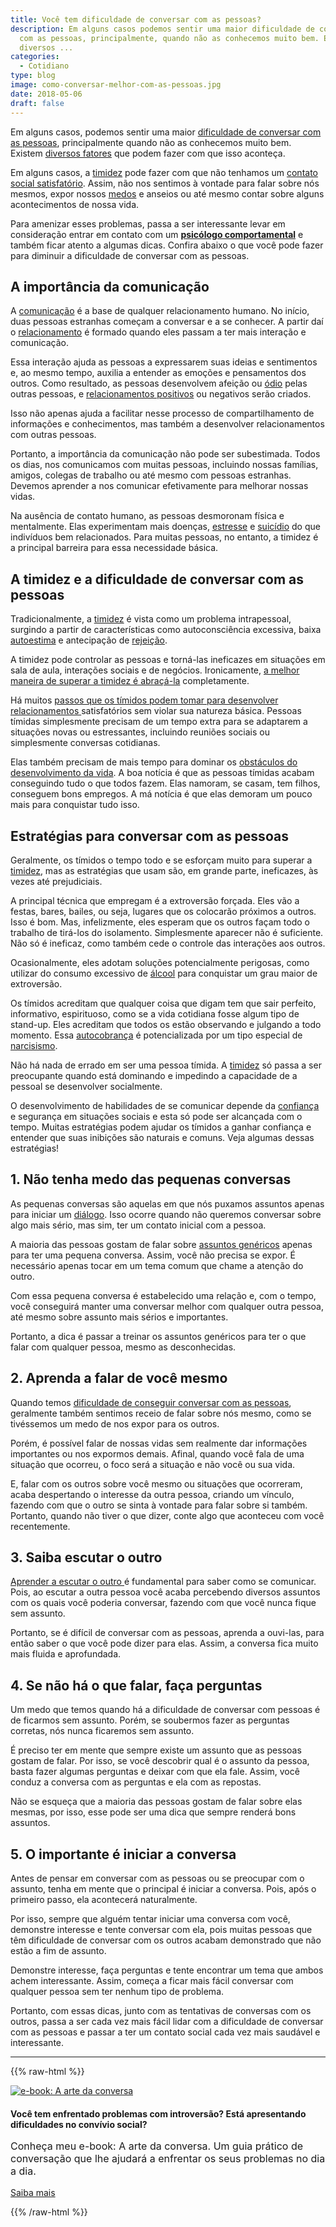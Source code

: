 ```yaml
---
title: Você tem dificuldade de conversar com as pessoas?
description: Em alguns casos podemos sentir uma maior dificuldade de conversar
  com as pessoas, principalmente, quando não as conhecemos muito bem. Existem
  diversos ...
categories:
  - Cotidiano
type: blog
image: como-conversar-melhor-com-as-pessoas.jpg
date: 2018-05-06
draft: false
---
```


Em alguns casos, podemos sentir uma maior [dificuldade de conversar com as pessoas](https://yuribusin.com.br/como-perder-o-medo-de-conversar-com-pessoas/), principalmente quando não as conhecemos muito bem. Existem [diversos fatores](/o-que-e-ansiedade-social-e-como-ela-pode-afetar-relacionamentos/) que podem fazer com que isso aconteça.

Em alguns casos, a [timidez](https://yuribusin.com.br/qual-e-a-diferenca-entre-ser-introvertido-e-ser-timido/) pode fazer com que não tenhamos um [contato social satisfatório](https://yuribusin.com.br/como-conversar-com-estranhos-e-superar-a-fobia-social/). Assim, não nos sentimos à vontade para falar sobre nós mesmos, expor nossos [medos](https://yuribusin.com.br/medo-abandono/) e anseios ou até mesmo contar sobre alguns acontecimentos de nossa vida.

Para amenizar esses problemas, passa a ser interessante levar em consideração entrar em contato com um **[psicólogo comportamental](https://yuribusin.com.br/)** e também ficar atento a algumas dicas. Confira abaixo o que você pode fazer para diminuir a dificuldade de conversar com as pessoas.

## A importância da comunicação

A [comunicação](https://yuribusin.com.br/como-perder-o-medo-de-conversar-com-pessoas/) é a base de qualquer relacionamento humano. No início, duas pessoas estranhas começam a conversar e a se conhecer. A partir daí o [relacionamento](https://yuribusin.com.br/5-dicas-para-vencer-a-inseguranca-no-relacionamento/) é formado quando eles passam a ter mais interação e comunicação.

Essa interação ajuda as pessoas a expressarem suas ideias e sentimentos e, ao mesmo tempo, auxilia a entender as emoções e pensamentos dos outros. Como resultado, as pessoas desenvolvem afeição ou [ódio](https://yuribusin.com.br/yuri-busin-na-midia/isso-esta-acontecendo-de-onde-vem-tanto-odio-podcast-investiga-a-mente-dos-haters-ouca-agora-yuri-busin-psicologo/) pelas outras pessoas, e [relacionamentos positivos](https://yuribusin.com.br/o-que-fazer-quando-o-relacionamento-esfria/) ou negativos serão criados.

Isso não apenas ajuda a facilitar nesse processo de compartilhamento de informações e conhecimentos, mas também a desenvolver relacionamentos com outras pessoas.

Portanto, a importância da comunicação não pode ser subestimada. Todos os dias, nos comunicamos com muitas pessoas, incluindo nossas famílias, amigos, colegas de trabalho ou até mesmo com pessoas estranhas. Devemos aprender a nos comunicar efetivamente para melhorar nossas vidas.

Na ausência de contato humano, as pessoas desmoronam física e mentalmente. Elas experimentam mais doenças, [estresse](/5-maneiras-de-se-controlar-o-estresse/) e [suicídio](https://yuribusin.com.br/prevencao-ao-suicidio-como-o-psicologo-pode-ajudar/) do que indivíduos bem relacionados. Para muitas pessoas, no entanto, a timidez é a principal barreira para essa necessidade básica.

## A timidez e a dificuldade de conversar com as pessoas

Tradicionalmente, a [timidez](https://yuribusin.com.br/4-exercicios-para-perder-timidez/) é vista como um problema intrapessoal, surgindo a partir de características como autoconsciência excessiva, baixa [autoestima](/como-aumentar-a-autoestima/) e antecipação de [rejeição](https://yuribusin.com.br/yuri-busin-na-midia/boa-forma-responde-rejeicao-yuri-busin-psicologo/).

A timidez pode controlar as pessoas e torná-las ineficazes em situações em sala de aula, interações sociais e de negócios. Ironicamente, [a melhor maneira de superar a timidez é abraçá-la](/arte-de-ser-voce-mesmo/) completamente.

Há muitos [passos que os tímidos podem tomar para desenvolver relacionamentos ](https://yuribusin.com.br/4-exercicios-para-perder-timidez/)satisfatórios sem violar sua natureza básica. Pessoas tímidas simplesmente precisam de um tempo extra para se adaptarem a situações novas ou estressantes, incluindo reuniões sociais ou simplesmente conversas cotidianas.

Elas também precisam de mais tempo para dominar os [obstáculos do desenvolvimento da vida](/inteligencia-emocional-voce-sabe-o-que-e/). A boa notícia é que as pessoas tímidas acabam conseguindo tudo o que todos fazem. Elas namoram, se casam, tem filhos, conseguem bons empregos. A má notícia é que elas demoram um pouco mais para conquistar tudo isso.

## Estratégias para conversar com as pessoas

Geralmente, os tímidos o tempo todo e se esforçam muito para superar a [timidez](https://yuribusin.com.br/qual-e-a-diferenca-entre-ser-introvertido-e-ser-timido/), mas as estratégias que usam são, em grande parte, ineficazes, às vezes até prejudiciais.

A principal técnica que empregam é a extroversão forçada. Eles vão a festas, bares, bailes, ou seja, lugares que os colocarão próximos a outros. Isso é bom. Mas, infelizmente, eles esperam que os outros façam todo o trabalho de tirá-los do isolamento. Simplesmente aparecer não é suficiente. Não só é ineficaz, como também cede o controle das interações aos outros.

Ocasionalmente, eles adotam soluções potencialmente perigosas, como utilizar do consumo excessivo de [álcool](https://yuribusin.com.br/como-o-alcool-afeta-o-cerebro/) para conquistar um grau maior de extroversão.

Os tímidos acreditam que qualquer coisa que digam tem que sair perfeito, informativo, espirituoso, como se a vida cotidiana fosse algum tipo de stand-up. Eles acreditam que todos os estão observando e julgando a todo momento. Essa [autocobrança](/os-perigos-da-autocobranca/) é potencializada por um tipo especial de [narcisismo](https://yuribusin.com.br/voce-ja-ouviu-falar-no-transtorno-de-personalidade-narcisista/).

Não há nada de errado em ser uma pessoa tímida. A [timidez](https://yuribusin.com.br/yuri-busin-na-midia/desviar-o-olhar-em-conversas-pode-ser-timidez-medo-e-ate-autismo-yuri-busin-psicologo/) só passa a ser preocupante quando está dominando e impedindo a capacidade de a pessoal se desenvolver socialmente.

O desenvolvimento de habilidades de se comunicar depende da [confiança](https://yuribusin.com.br/como-ser-mais-confiante/) e segurança em situações sociais e esta só pode ser alcançada com o tempo. Muitas estratégias podem ajudar os tímidos a ganhar confiança e entender que suas inibições são naturais e comuns. Veja algumas dessas estratégias!

## **1. Não tenha medo das pequenas conversas**

As pequenas conversas são aquelas em que nós puxamos assuntos apenas para iniciar um [diálogo](https://yuribusin.com.br/a-importancia-da-conversa-durante-a-quarentena/). Isso ocorre quando não queremos conversar sobre algo mais sério, mas sim, ter um contato inicial com a pessoa.

A maioria das pessoas gostam de falar sobre [assuntos genéricos](https://www.megacurioso.com.br/saude-bem-estar/104147-aprenda-a-manter-um-dialogo-mesmo-quando-voce-nao-tem-nada-a-dizer.htm) apenas para ter uma pequena conversa. Assim, você não precisa se expor. É necessário apenas tocar em um tema comum que chame a atenção do outro.

Com essa pequena conversa é estabelecido uma relação e, com o tempo, você conseguirá manter uma conversar melhor com qualquer outra pessoa, até mesmo sobre assunto mais sérios e importantes.

Portanto, a dica é passar a treinar os assuntos genéricos para ter o que falar com qualquer pessoa, mesmo as desconhecidas.

## **2. Aprenda a falar de você mesmo**

Quando temos [dificuldade de conseguir conversar com as pessoas](https://yuribusin.com.br/como-conversar-com-estranhos-e-superar-a-fobia-social/), geralmente também sentimos receio de falar sobre nós mesmo, como se tivéssemos um medo de nos expor para os outros.

Porém, é possível falar de nossas vidas sem realmente dar informações importantes ou nos expormos demais. Afinal, quando você fala de uma situação que ocorreu, o foco será a situação e não você ou sua vida.

E, falar com os outros sobre você mesmo ou situações que ocorreram, acaba despertando o interesse da outra pessoa, criando um vínculo, fazendo com que o outro se sinta à vontade para falar sobre si também. Portanto, quando não tiver o que dizer, conte algo que aconteceu com você recentemente.

## **3. Saiba escutar o outro**

[Aprender a escutar o outro ](https://yuribusin.com.br/escuta-ativa/)é fundamental para saber como se comunicar. Pois, ao escutar a outra pessoa você acaba percebendo diversos assuntos com os quais você poderia conversar, fazendo com que você nunca fique sem assunto.

Portanto, se é difícil de conversar com as pessoas, aprenda a ouvi-las, para então saber o que você pode dizer para elas. Assim, a conversa fica muito mais fluida e aprofundada.

## **4. Se não há o que falar, faça perguntas**

Um medo que temos quando há a dificuldade de conversar com pessoas é de ficarmos sem assunto. Porém, se soubermos fazer as perguntas corretas, nós nunca ficaremos sem assunto.

É preciso ter em mente que sempre existe um assunto que as pessoas gostam de falar. Por isso, se você descobrir qual é o assunto da pessoa, basta fazer algumas perguntas e deixar com que ela fale. Assim, você conduz a conversa com as perguntas e ela com as repostas.

Não se esqueça que a maioria das pessoas gostam de falar sobre elas mesmas, por isso, esse pode ser uma dica que sempre renderá bons assuntos.

## **5. O importante é iniciar a conversa**

Antes de pensar em conversar com as pessoas ou se preocupar com o assunto, tenha em mente que o principal é iniciar a conversa. Pois, após o primeiro passo, ela acontecerá naturalmente.

Por isso, sempre que alguém tentar iniciar uma conversa com você, demonstre interesse e tente conversar com ela, pois muitas pessoas que têm dificuldade de conversar com os outros acabam demonstrado que não estão a fim de assunto.

Demonstre interesse, faça perguntas e tente encontrar um tema que ambos achem interessante. Assim, começa a ficar mais fácil conversar com qualquer pessoa sem ter nenhum tipo de problema.

Portanto, com essas dicas, junto com as tentativas de conversas com os outros, passa a ser cada vez mais fácil lidar com a dificuldade de conversar com as pessoas e passar a ter um contato social cada vez mais saudável e interessante.

---

{{% raw-html %}}

<div class="grid">
    <div class="content" style="--column: span 2;">
      <a href="https://www.amazon.com.br/ARTE-CONVERSA-Yuri-Busin-ebook/dp/B08P5V3TH2/ref=sr_1_1?__mk_pt_BR=%C3%85M%C3%85%C5%BD%C3%95%C3%91&dchild=1&keywords=yuri+busin&qid=1622889772&sr=8-1" title="Abrir e-book A arte da conversa na Amazon">
        <img src="/blog/ebook-thumb-a-arte-da-conversa.jpg" alt="e-book: A arte da conversa">
      </a>
    </div>
    <div class="content" style="--column: span 3; gap: 1rem; text-align: left">
      <h2 style="font-size: inherit; line-height: inherit">Você tem enfrentado problemas com introversão? Está apresentando dificuldades no convívio social?</h2>
      <p style="font-size: 1rem;">Conheça meu e-book: A arte da conversa. Um guia prático de conversação que lhe ajudará a enfrentar os seus problemas no dia a dia.</p>
      <a href="https://www.amazon.com.br/ARTE-CONVERSA-Yuri-Busin-ebook/dp/B08P5V3TH2/ref=sr_1_1?__mk_pt_BR=%C3%85M%C3%85%C5%BD%C3%95%C3%91&dchild=1&keywords=yuri+busin&qid=1622889772&sr=8-1" class="button -primary -small" style="margin-left: 0">Saiba mais</a>
    </div>
</div>

{{% /raw-html %}}
